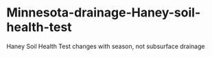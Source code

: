 # Minnesota-drainage-Haney-soil-health-test
Haney Soil Health Test changes with season, not subsurface drainage

